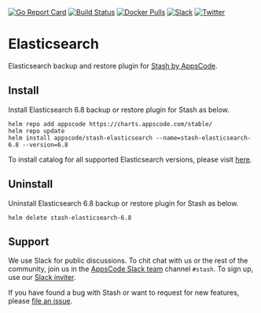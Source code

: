 [![Go Report Card](https://goreportcard.com/badge/stash.appscode.dev/elasticsearch)](https://goreportcard.com/report/stash.appscode.dev/elasticsearch)
[![Build Status](https://travis-ci.org/stashed/elasticsearch.svg?branch=master)](https://travis-ci.org/stashed/elasticsearch)
[![Docker Pulls](https://img.shields.io/docker/pulls/stashed/stash-elasticsearch.svg)](https://hub.docker.com/r/stashed/stash-elasticsearch/)
[![Slack](https://slack.appscode.com/badge.svg)](https://slack.appscode.com)
[![Twitter](https://img.shields.io/twitter/follow/appscodehq.svg?style=social&logo=twitter&label=Follow)](https://twitter.com/intent/follow?screen_name=AppsCodeHQ)

# Elasticsearch

Elasticsearch backup and restore plugin for [Stash by AppsCode](https://appscode.com/products/stash).

## Install

Install Elasticsearch 6.8 backup or restore plugin for Stash as below.

```console
helm repo add appscode https://charts.appscode.com/stable/
helm repo update
helm install appscode/stash-elasticsearch --name=stash-elasticsearch-6.8 --version=6.8
```

To install catalog for all supported Elasticsearch versions, please visit [here](https://github.com/stashed/catalog).

## Uninstall

Uninstall Elasticsearch 6.8 backup or restore plugin for Stash as below.

```console
helm delete stash-elasticsearch-6.8
```

## Support

We use Slack for public discussions. To chit chat with us or the rest of the community, join us in the [AppsCode Slack team](https://appscode.slack.com/messages/C8NCX6N23/details/) channel `#stash`. To sign up, use our [Slack inviter](https://slack.appscode.com/).

If you have found a bug with Stash or want to request for new features, please [file an issue](https://github.com/stashed/stash/issues/new).
